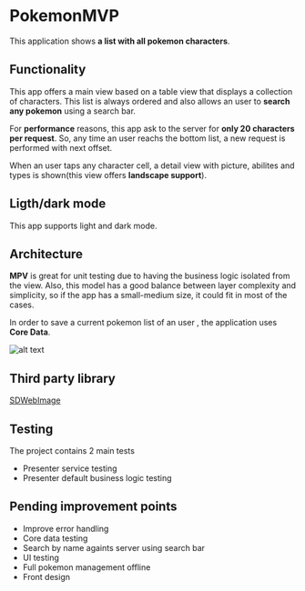 #  PokemonMVP

This application shows **a list with all pokemon characters**.

## Functionality

This app offers a main view based on a table view that displays a collection of characters. This list is always ordered and also allows an user to **search any pokemon** using a search bar. 

For **performance** reasons, this app ask to the server for **only 20 characters per request**. So, any time an user reachs the bottom list, a new request is performed with next offset.

When an user taps any character cell, a detail view with picture, abilites and types is shown(this view offers **landscape support**).

## Ligth/dark mode

This app supports light and dark mode.

## Architecture

**MPV**  is great for unit testing due to having the business logic isolated from the view. Also, this model has a good balance between layer complexity and simplicity, so if the app has a small-medium size, it could fit in most of the cases. 

In order to save a current pokemon list of an user , the application uses **Core Data**.

![alt text](https://miro.medium.com/max/1556/1*p2JvbgEir0BusDiiVHMvIA.png "VIPER image")

## Third party library

[SDWebImage](https://github.com/SDWebImage/SDWebImage "SDWebImage")

## Testing

The project contains 2 main tests

* Presenter service testing
* Presenter default business logic testing

## Pending improvement points

* Improve error handling
* Core data testing
* Search by name againts server using search bar
* UI testing
* Full pokemon management offline
* Front design
